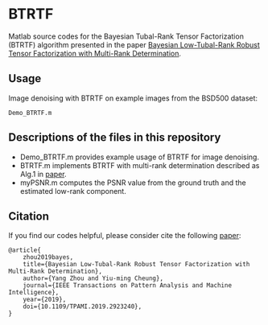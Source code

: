 # BTRTF
Matlab source codes for the Bayesian Tubal-Rank Tensor Factorization (BTRTF) algorithm presented in the paper [Bayesian Low-Tubal-Rank Robust Tensor Factorization with Multi-Rank Determination](https://ieeexplore.ieee.org/abstract/document/8740980).

## Usage
Image denoising with BTRTF on example images from the BSD500 dataset:
```
Demo_BTRTF.m
```

## Descriptions of the files in this repository 
 - Demo_BTRTF.m provides example usage of BTRTF for image denoising.
 - BTRTF.m implements BTRTF with multi-rank determination described as Alg.1 in [paper](https://ieeexplore.ieee.org/abstract/document/8740980).
 - myPSNR.m computes the PSNR value from the ground truth and the estimated low-rank component.

## Citation
If you find our codes helpful, please consider cite the following [paper](https://ieeexplore.ieee.org/abstract/document/8740980):
```
@article{
    zhou2019bayes,
    title={Bayesian Low-Tubal-Rank Robust Tensor Factorization with Multi-Rank Determination},
    author={Yang Zhou and Yiu-ming Cheung},
    journal={IEEE Transactions on Pattern Analysis and Machine Intelligence},
    year={2019},
    doi={10.1109/TPAMI.2019.2923240},
}
```
